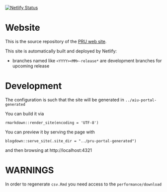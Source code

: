 [![Netlify Status](https://api.netlify.com/api/v1/badges/75c7bf17-7a68-412a-8bb3-e747d528fd11/deploy-status)](https://app.netlify.com/sites/pru-portal/deploys)

# Website

This is the source repository of the [PRU web site](https://ansperformance.eu).

This site is automatically built and deployed by Netlify:

* branches named like `<YYYY><MM>-release*` are development branches for upcoming release


# Development

The configuration is such that the site will be generated in
`../aiu-portal-generated`

You can build it via

```
rmarkdown::render_site(encoding = 'UTF-8')
```

You can preview it by serving the page with

```
blogdown::serve_site(.site_dir = "../pru-portal-generated")
```

and then browsing at http://localhost:4321

# WARNINGS

In order to regenerate `csv.Rmd` you need access to the `performance/download`

